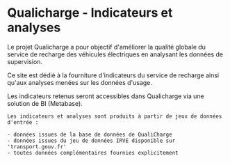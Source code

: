 # Qualicharge - Indicateurs et analyses

Le projet Qualicharge a pour objectif d'améliorer la qualité globale du service de recharge des véhicules électriques en analysant les données de supervision.

Ce site est dédié à la fourniture d'indicateurs du service de recharge ainsi qu'aux analyses menées sur les données d'usage.

Les indicateurs retenus seront accessibles dans Qualicharge via une solution de BI (Metabase).

```{note}
Les indicateurs et analyses sont produits à partir de jeux de données d'entrée :

- données issues de la base de données de QualiCharge
- données issues du jeu de données IRVE disponible sur 'transport.gouv.fr'
- toutes données complémentaires fournies explicitement
```

```{tableofcontents}
```
